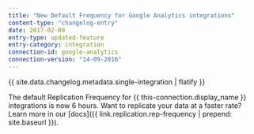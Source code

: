```yaml
---
title: "New Default Frequency for Google Analytics integrations"
content-type: "changelog-entry"
date: 2017-02-09
entry-type: updated-feature
entry-category: integration
connection-id: google-analytics
connection-version: "14-09-2016"
---
```

{{ site.data.changelog.metadata.single-integration | flatify }}

The default Replication Frequency for {{ this-connection.display_name }} integrations is now 6 hours. Want to replicate your data at a faster rate? Learn more in our [docs]({{ link.replication.rep-frequency | prepend: site.baseurl }}).